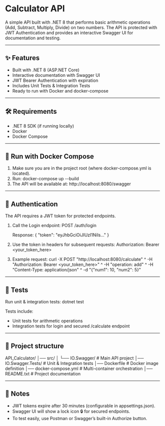 ﻿# Calculator API

A simple API built with .NET 8 that performs basic arithmetic operations (Add, Subtract, Multiply, Divide) on two numbers.
The API is protected with JWT Authentication and provides an interactive Swagger UI for documentation and testing.

------------------------------------------------------------
✨ Features
------------------------------------------------------------
- Built with .NET 8 (ASP.NET Core)
- Interactive documentation with Swagger UI
- JWT Bearer Authentication with expiration
- Includes Unit Tests & Integration Tests
- Ready to run with Docker and docker-compose

------------------------------------------------------------
🛠 Requirements
------------------------------------------------------------
- .NET 8 SDK (if running locally)
- Docker
- Docker Compose

------------------------------------------------------------
🚀 Run with Docker Compose
------------------------------------------------------------
1. Make sure you are in the project root (where docker-compose.yml is located).
2. Run:
   docker-compose up --build
3. The API will be available at:
   http://localhost:8080/swagger

------------------------------------------------------------
🔑 Authentication
------------------------------------------------------------
The API requires a JWT token for protected endpoints.

1. Call the Login endpoint:
   POST /auth/login

   Response:
   {
     "token": "eyJhbGciOiJIUzI1NiIs..."
   }

2. Use the token in headers for subsequent requests:
   Authorization: Bearer <your_token_here>

3. Example request:
   curl -X POST "http://localhost:8080/calculate" ^
        -H "Authorization: Bearer <your_token_here>" ^
        -H "operation: add" ^
        -H "Content-Type: application/json" ^
        -d "{\"num1\": 10, \"num2\": 5}"

------------------------------------------------------------
🧪 Tests
------------------------------------------------------------
Run unit & integration tests:
   dotnet test

Tests include:
- Unit tests for arithmetic operations
- Integration tests for login and secured /calculate endpoint

------------------------------------------------------------
📂 Project structure
------------------------------------------------------------
API_Calculator/
│── src/
│   └── IO.Swagger/          # Main API project
│── IO.Swagger.Tests/        # Unit & Integration tests
│── Dockerfile               # Docker image definition
│── docker-compose.yml       # Multi-container orchestration
│── README.txt               # Project documentation

------------------------------------------------------------
📌 Notes
------------------------------------------------------------
- JWT tokens expire after 30 minutes (configurable in appsettings.json).
- Swagger UI will show a lock icon 🔒 for secured endpoints.
- To test easily, use Postman or Swagger’s built-in Authorize button.
